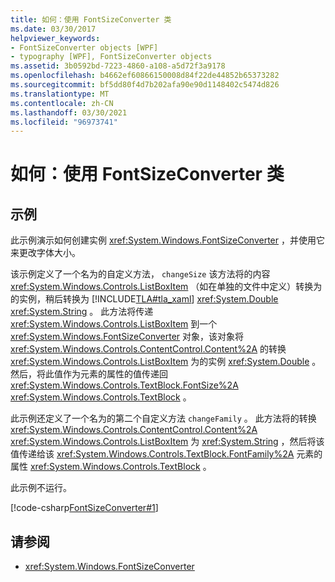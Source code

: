 ```yaml
---
title: 如何：使用 FontSizeConverter 类
ms.date: 03/30/2017
helpviewer_keywords:
- FontSizeConverter objects [WPF]
- typography [WPF], FontSizeConverter objects
ms.assetid: 3b0592bd-7223-4860-a108-a5d72f3a9178
ms.openlocfilehash: b4662ef60866150008d84f22de44852b65373282
ms.sourcegitcommit: bf5dd80f4d7b202afa90e90d1148402c5474d826
ms.translationtype: MT
ms.contentlocale: zh-CN
ms.lasthandoff: 03/30/2021
ms.locfileid: "96973741"
---
```

# <a name="how-to-use-the-fontsizeconverter-class"></a>如何：使用 FontSizeConverter 类
## <a name="example"></a>示例  
 此示例演示如何创建实例 <xref:System.Windows.FontSizeConverter> ，并使用它来更改字体大小。  
  
 该示例定义了一个名为的自定义方法， `changeSize` 该方法将的内容 <xref:System.Windows.Controls.ListBoxItem> （如在单独的文件中定义）转换为的实例，稍后转换为 [!INCLUDE[TLA#tla_xaml](../../../includes/tlasharptla-xaml-md.md)] <xref:System.Double> <xref:System.String> 。 此方法将传递 <xref:System.Windows.Controls.ListBoxItem> 到一个 <xref:System.Windows.FontSizeConverter> 对象，该对象将 <xref:System.Windows.Controls.ContentControl.Content%2A> 的转换 <xref:System.Windows.Controls.ListBoxItem> 为的实例 <xref:System.Double> 。 然后，将此值作为元素的属性的值传递回 <xref:System.Windows.Controls.TextBlock.FontSize%2A> <xref:System.Windows.Controls.TextBlock> 。  
  
 此示例还定义了一个名为的第二个自定义方法 `changeFamily` 。 此方法将的转换 <xref:System.Windows.Controls.ContentControl.Content%2A> <xref:System.Windows.Controls.ListBoxItem> 为 <xref:System.String> ，然后将该值传递给该 <xref:System.Windows.Controls.TextBlock.FontFamily%2A> 元素的属性 <xref:System.Windows.Controls.TextBlock> 。  
  
 此示例不运行。  
  
 [!code-csharp[FontSizeConverter#1](~/samples/snippets/csharp/VS_Snippets_Wpf/FontSizeConverter/CSharp/Window1.xaml.cs#1)]  
  
## <a name="see-also"></a>请参阅

- <xref:System.Windows.FontSizeConverter>
